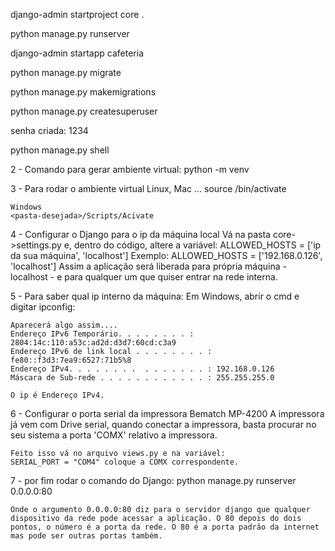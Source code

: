 django-admin startproject core .

python manage.py runserver

django-admin startapp cafeteria

python manage.py migrate

python manage.py makemigrations

python manage.py createsuperuser

senha criada: 1234

python manage.py shell

2 - Comando para gerar ambiente virtual:
    python -m venv <pasta-desejada>

3 - Para rodar o ambiente virtual
    Linux, Mac ...
    source <pasta-desejada>/bin/activate

    Windows
    <pasta-desejada>/Scripts/Acivate

4 - Configurar o Django para o ip da máquina local
    Vá na pasta core->settings.py e, dentro do código, altere a variável:
    ALLOWED_HOSTS = ['ip da sua máquina', 'localhost']
    Exemplo:
    ALLOWED_HOSTS = ['192.168.0.126', 'localhost']
    Assim a aplicação será liberada para própria máquina - localhost - e para qualquer um que quiser entrar na rede interna.

5 - Para saber qual ip interno da máquina:
    Em Windows, abrir o cmd e digitar ipconfig:
    
    Aparecerá algo assim....
    Endereço IPv6 Temporário. . . . . . . . : 2804:14c:110:a53c:ad2d:d3d7:60cd:c3a9   
    Endereço IPv6 de link local . . . . . . . . : fe80::f3d3:7ea9:6527:71b5%8
    Endereço IPv4. . . . . . . .  . . . . . . . : 192.168.0.126
    Máscara de Sub-rede . . . . . . . . . . . . : 255.255.255.0

    O ip é Endereço IPv4.

6 - Configurar o porta serial da impressora Bematch MP-4200
    A impressora já vem com Drive serial, quando conectar a impressora, basta procurar no seu sistema a porta 'COMX' relativo a impressora.

    Feito isso vá no arquivo views.py e na variável:
    SERIAL_PORT = "COM4" coloque a COMX correspondente. 

7 - por fim rodar o comando do Django:
    python manage.py runserver 0.0.0.0:80

    Onde o argumento 0.0.0.0:80 diz para o servidor django que qualquer dispositivo da rede pode acessar a aplicação. O 80 depois do dois pontos, o número é a porta da rede. O 80 é a porta padrão da internet mas pode ser outras portas também.
